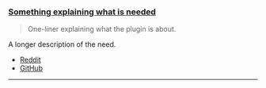 <h3 id="help-your-plugin.nvim">
  <a href="#help-your-plugin.nvim">
    <span class="icon-text">
      <span class="icon">
        <i class="fa-solid fa-handshake-angle"></i>
      </span>
      <span>Something explaining what is needed</span>
    </span>
  </a>
</h3>

> One-liner explaining what the plugin is about.

A longer description of the need.

- [Reddit](https://link-to-the-reddit-post)
- [GitHub](https://link-to-the-github-project)

---
